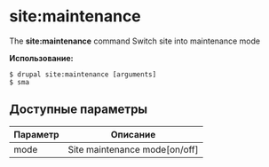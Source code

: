 # site:maintenance
The **site:maintenance** command Switch site into maintenance mode

**Использование:**
```
$ drupal site:maintenance [arguments] 
$ sma  
```

## Доступные параметры
Параметр | Описание
---------|-------------
mode | Site maintenance mode[on/off]
